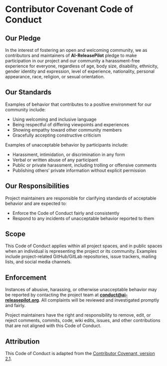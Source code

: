 # Contributor Covenant Code of Conduct

## Our Pledge

In the interest of fostering an open and welcoming community, we as contributors and maintainers of **AI-ReleasePilot** pledge to make participation in our project and our community a harassment-free experience for everyone, regardless of age, body size, disability, ethnicity, gender identity and expression, level of experience, nationality, personal appearance, race, religion, or sexual orientation.

## Our Standards

Examples of behavior that contributes to a positive environment for our community include:

- Using welcoming and inclusive language  
- Being respectful of differing viewpoints and experiences  
- Showing empathy toward other community members  
- Gracefully accepting constructive criticism  

Examples of unacceptable behavior by participants include:

- Harassment, intimidation, or discrimination in any form  
- Verbal or written abuse of any participant  
- Public or private harassment, including trolling or offensive comments  
- Publishing others’ private information without explicit permission  

## Our Responsibilities

Project maintainers are responsible for clarifying standards of acceptable behavior and are expected to:

- Enforce the Code of Conduct fairly and consistently  
- Respond to any incidents of unacceptable behavior reported to them  

## Scope

This Code of Conduct applies within all project spaces, and in public spaces when an individual is representing the project or its community. Examples include project-related GitHub/GitLab repositories, issue trackers, mailing lists, and social media channels.

## Enforcement

Instances of abusive, harassing, or otherwise unacceptable behavior may be reported by contacting the project team at **conduct@ai-releasepilot.org**. All complaints will be reviewed and investigated promptly and fairly.

Project maintainers have the right and responsibility to remove, edit, or reject comments, commits, code, wiki edits, issues, and other contributions that are not aligned with this Code of Conduct.

## Attribution

This Code of Conduct is adapted from the [Contributor Covenant, version 2.1](https://www.contributor-covenant.org/version/2/1/code_of_conduct.html).  
